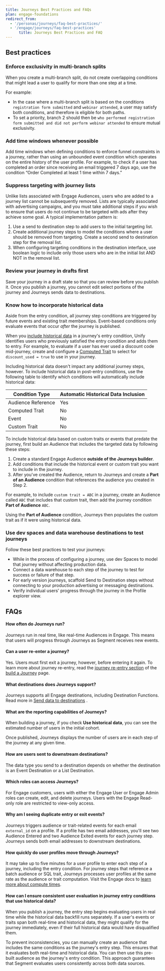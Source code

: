 ```yaml
---
title: Journeys Best Practices and FAQs
plan: engage-foundations
redirect_from:
  - '/personas/journeys/faq-best-practices/'
  - '/engage/journeys/faq-best-practices'
      title: Journeys Best Practices and FAQ
---
```


## Best practices

### Enforce exclusivity in multi-branch splits

When you create a multi-branch split, do not create overlapping conditions that might lead a user to qualify for more than one step at a time.

For example:
  - In the case where a multi-branch split is based on the conditions `registration form submitted` and `webinar attended`, a user may satisfy both conditions, and therefore is eligible for both paths.
  - To set a priority, branch 2 should then be `who performed registration form submitted and did not perform webinar attended` to ensure mutual exclusivity.

### Add time windows whenever possible

Add time windows when defining conditions to enforce funnel constraints in a journey, rather than using an unbounded event condition which operates on the entire history of the user profile. For example, to check if a user has completed an order since receiving an email triggered 7 days ago, use the condition “Order Completed at least 1 time within 7 days.”

### Suppress targeting with journey lists

Unlike lists associated with Engage Audiences, users who are added to a journey list cannot be subsequently removed. Lists are typically associated with advertising campaigns, and you must take additional steps if you wish to ensure that users do not continue to be targeted with ads after they achieve some goal. A typical implementation pattern is:
1. Use a send to destination step to add users to the initial targeting list.
2. Create additional journey steps to model the conditions where a user should be removed from targeting. Create a second send to destination step for the removal list.
3. When configuring targeting conditions in the destination interface, use boolean logic to include only those users who are in the initial list AND NOT in the removal list.

### Review your journey in drafts first

Save your journey in a draft state so that you can review before you publish it. Once you publish a journey, you cannot edit select portions of the journey and Journeys sends data to destinations.

### Know how to incorporate historical data

Aside from the entry condition, all journey step conditions are triggered by future events and existing trait memberships. Event-based conditions only evaluate events that occur *after* the journey is published.

When you [include historical data](/docs/engage/journeys/build-journey/#using-historical-data-for-the-entry-step) in a journey's entry condition, Unify identifies users who previously satisfied the entry condition and adds them to entry. For example, to evaluate if a user has ever used a discount code mid-journey, create and configure a [Computed Trait](/docs/engage/audiences/computed-traits/#conditions) to select for `discount_used = true` to use in your journey.

Including historical data doesn't impact any additional journey steps, however. To include historical data in post-entry conditions, use the following table to identify which conditions will automatically include historical data:

| Condition Type     | Automatic Historical Data Inclusion |
| ------------------ | ----------------------------------- |
| Audience Reference | Yes                                 |
| Computed Trait     | No                                  |
| Event              | No                                  |
| Custom Trait       | No                                  |


To include historical data based on custom traits or events that predate the journey, first build an Audience that includes the targeted data by following these steps:

1. Create a standard Engage Audience **outside of the Journeys builder**.
2. Add conditions that include the historical event or custom trait you want to include in the journey.
3. After you've created the Audience, return to Journeys and create a **Part of an Audience** condition that references the audience you created in Step 2.

For example, to include `custom trait = ABC` in a journey, create an Audience called `ABC` that includes that custom trait, then add the journey condition **Part of Audience** `ABC`.

Using the **Part of Audience** condition, Journeys then populates the custom trait as if it were using historical data.

### Use dev spaces and data warehouse destinations to test journeys

Follow these best practices to test your journeys:

- While in the process of configuring a journey, use dev Spaces to model that journey without affecting production data.
- Connect a data warehouse to each step of the journey to test for success or failure of that step.
- For early version journeys, scaffold Send to Destination steps without connecting to your production advertising or messaging destinations.
- Verify individual users' progress through the journey in the Profile explorer view.

## FAQs

#### How often do Journeys run?

Journeys run in real time, like real-time Audiences in Engage. This means that users will progress through Journeys as Segment receives new events.

#### Can a user re-enter a journey?

Yes. Users must first exit a journey, however, before entering it again. To learn more about journey re-entry, read the [journey re-entry section](/docs/engage/journeys/build-journey/#journey-re-entry) of the [build a Journey](/docs/engage/journeys/build-journey/) page.

#### What destinations does Journeys support?

Journeys supports all Engage destinations, including Destination Functions. Read more in [Send data to destinations](/docs/engage/journeys/send-data/) .

#### What are the reporting capabilities of Journeys?

When building a journey, if you check **Use historical data**, you can see the estimated number of users in the initial cohort.

Once published, Journeys displays the number of users are in each step of the journey at any given time.

#### How are users sent to downstream destinations?

The data type you send to a destination depends on whether the destination is an Event Destination or a List Destination.

#### Which roles can access Journeys?
For Engage customers, users with either the Engage User or Engage Admin roles can create, edit, and delete journeys. Users with the Engage Read-only role are restricted to view-only access.

#### Why am I seeing duplicate entry or exit events?

Journeys triggers audience or trait-related events for each email `external_id` on a profile. If a profile has two email addresses, you'll see two Audience Entered and two Audience Exited events for each journey step. Journeys sends both email addresses to downstream destinations.

#### How quickly do user profiles move through Journeys?

It may take up to five minutes for a user profile to enter each step of a journey, including the entry condition. For journey steps that reference a batch audience or SQL trait, Journeys processes user profiles at the same rate as the audience or trait computation. Visit the Engage docs to [learn more about compute times](/docs/engage/audiences/#understanding-compute-times).

#### How can I ensure consistent user evaluation in journey entry conditions that use historical data?

When you publish a journey, the entry step begins evaluating users in real time while the historical data backfill runs separately. If a user's events or traits span both real-time and historical data, they might qualify for the journey immediately, even if their full historical data would have disqualified them.

To prevent inconsistencies, you can manually create an audience that includes the same conditions as the journey's entry step. This ensures that it evaluates both real-time and historical data. You can then use this pre-built audience as the journey's entry condition. This approach guarantees that Segment evaluates users consistently across both data sources.
